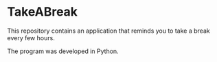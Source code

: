 # TakeABreak
This repository contains an application that reminds you to take a break every few hours.

The program was developed in Python.

